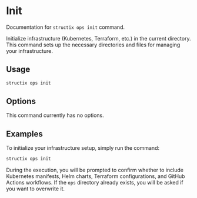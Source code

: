 # Init

Documentation for `structix ops init` command.

Initialize infrastructure (Kubernetes, Terraform, etc.) in the current directory. This command sets up the necessary directories and files for managing your infrastructure.

## Usage

```bash
structix ops init
```

## Options

This command currently has no options.

## Examples

To initialize your infrastructure setup, simply run the command:

```bash
structix ops init
```

During the execution, you will be prompted to confirm whether to include Kubernetes manifests, Helm charts, Terraform configurations, and GitHub Actions workflows. If the `ops` directory already exists, you will be asked if you want to overwrite it.